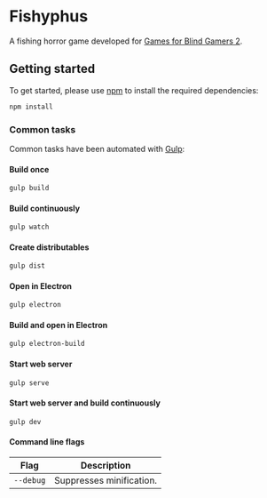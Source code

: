 # Fishyphus
A fishing horror game developed for [Games for Blind Gamers 2](https://itch.io/jam/games-for-blind-gamers-2).

## Getting started
To get started, please use [npm](https://nodejs.org) to install the required dependencies:
```sh
npm install
```

### Common tasks
Common tasks have been automated with [Gulp](https://gulpjs.com):

#### Build once
```sh
gulp build
```

#### Build continuously
```sh
gulp watch
```

#### Create distributables
```sh
gulp dist
```

#### Open in Electron
```sh
gulp electron
```

#### Build and open in Electron
```sh
gulp electron-build
```

#### Start web server
```sh
gulp serve
```

#### Start web server and build continuously
```sh
gulp dev
```

#### Command line flags
| Flag | Description |
| - | - |
| `--debug` | Suppresses minification. |
